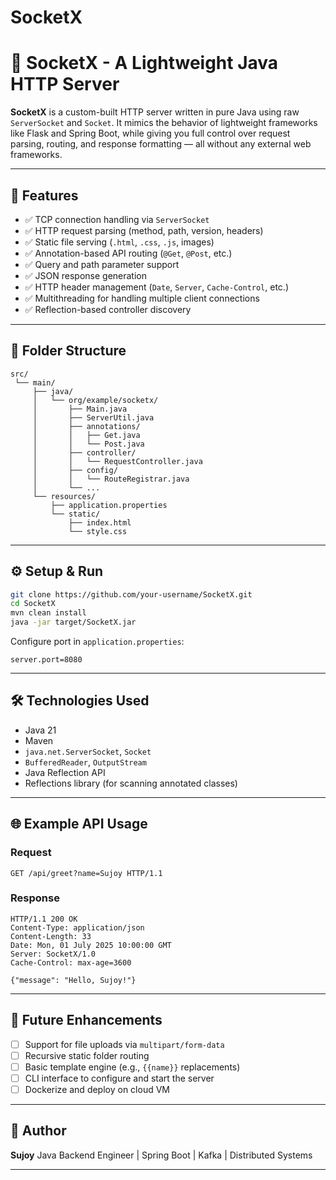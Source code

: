 # SocketX
# 🔌 SocketX - A Lightweight Java HTTP Server

**SocketX** is a custom-built HTTP server written in pure Java using raw `ServerSocket` and `Socket`. It mimics the behavior of lightweight frameworks like Flask and Spring Boot, while giving you full control over request parsing, routing, and response formatting — all without any external web frameworks.

---

## 🚀 Features

* ✅ TCP connection handling via `ServerSocket`
* ✅ HTTP request parsing (method, path, version, headers)
* ✅ Static file serving (`.html`, `.css`, `.js`, images)
* ✅ Annotation-based API routing (`@Get`, `@Post`, etc.)
* ✅ Query and path parameter support
* ✅ JSON response generation
* ✅ HTTP header management (`Date`, `Server`, `Cache-Control`, etc.)
* ✅ Multithreading for handling multiple client connections
* ✅ Reflection-based controller discovery

---

## 📁 Folder Structure

```
src/
 └── main/
     ├── java/
     │   └── org/example/socketx/
     │       ├── Main.java
     │       ├── ServerUtil.java
     │       ├── annotations/
     │       │   ├── Get.java
     │       │   └── Post.java
     │       ├── controller/
     │       │   └── RequestController.java
     │       ├── config/
     │       │   └── RouteRegistrar.java
     │       └── ...
     └── resources/
         ├── application.properties
         └── static/
             ├── index.html
             └── style.css
```

---

## ⚙️ Setup & Run

```bash
git clone https://github.com/your-username/SocketX.git
cd SocketX
mvn clean install
java -jar target/SocketX.jar
```

Configure port in `application.properties`:

```properties
server.port=8080
```

---

## 🛠️ Technologies Used

* Java 21
* Maven
* `java.net.ServerSocket`, `Socket`
* `BufferedReader`, `OutputStream`
* Java Reflection API
* Reflections library (for scanning annotated classes)

---

## 🌐 Example API Usage

### Request

```
GET /api/greet?name=Sujoy HTTP/1.1
```

### Response

```
HTTP/1.1 200 OK
Content-Type: application/json
Content-Length: 33
Date: Mon, 01 July 2025 10:00:00 GMT
Server: SocketX/1.0
Cache-Control: max-age=3600

{"message": "Hello, Sujoy!"}
```


---
## 🚧 Future Enhancements

* [ ] Support for file uploads via `multipart/form-data`
* [ ] Recursive static folder routing
* [ ] Basic template engine (e.g., `{{name}}` replacements)
* [ ] CLI interface to configure and start the server
* [ ] Dockerize and deploy on cloud VM

---

## 🙌 Author

**Sujoy**
Java Backend Engineer | Spring Boot | Kafka | Distributed Systems

---

